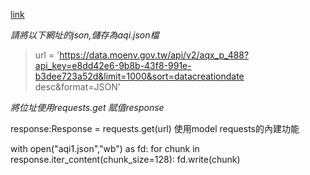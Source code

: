 [link](./0520Assignment.ipynb)

_請將以下網址的json,儲存為aqi.json檔_

> url = 'https://data.moenv.gov.tw/api/v2/aqx_p_488?api_key=e8dd42e6-9b8b-43f8-991e-b3dee723a52d&limit=1000&sort=datacreationdate desc&format=JSON'

_將位址使用requests.get 賦值response_

response:Response = requests.get(url)
使用model requests的內建功能

with open("aqi1.json","wb") as fd:
    for chunk in response.iter_content(chunk_size=128):
        fd.write(chunk)